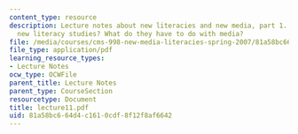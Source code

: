 ```yaml
---
content_type: resource
description: Lecture notes about new literacies and new media, part 1. What are the
  new literacy studies? What do they have to do with media?
file: /media/courses/cms-998-new-media-literacies-spring-2007/81a58bc664d4c1610cdf8f12f8af6642_lecture11.pdf
file_type: application/pdf
learning_resource_types:
- Lecture Notes
ocw_type: OCWFile
parent_title: Lecture Notes
parent_type: CourseSection
resourcetype: Document
title: lecture11.pdf
uid: 81a58bc6-64d4-c161-0cdf-8f12f8af6642
---
```

